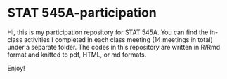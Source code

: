 # STAT 545A-participation

Hi, this is my participation repository for STAT 545A. You can find the in-class activities I completed in each class meeting (14 meetings in total) under a separate folder. The codes in this repository are written in R/Rmd format and knitted to pdf, HTML, or md formats.

Enjoy!
